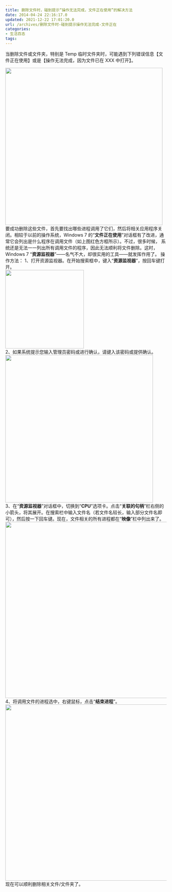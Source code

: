 ```yaml
---
title: 删除文件时，碰到提示“操作无法完成，文件正在使用”的解决方法
date: 2014-04-24 22:16:17.0
updated: 2021-12-22 17:01:20.0
url: /archives/删除文件时-碰到提示操作无法完成-文件正在
categories: 
- 生活百态
tags: 
---
```


当删除文件或文件夹，特别是 Temp 临时文件夹时，可能遇到下列错误信息【文件正在使用】或是【操作无法完成，因为文件已在 XXX 中打开】。
<div><img id="aimg_7053" alt="" src="http://lenovobbs.lenovo.com.cn/data/attachment/forum/201404/18/094333keqmmt696nottops.png" width="491" /></div>
要成功删除这些文件，首先要找出哪些进程调用了它们，然后将相关应用程序关闭。相较于以前的操作系统，Windows 7 的“<strong>文件正在使用</strong>”对话框有了改进，通常它会列出是什么程序在调用文件（如上图红色方框所示）。不过，很多时候， 系统还是无法一一列出所有调用文件的程序，因此无法顺利将文件删除。这时，Windows 7 “<strong>资源监视器</strong>”——名气不大，却很实用的工具——就发挥作用了。
操作方法：
1、打开资源监视器。在开始搜索框中，键入“<strong>资源监视器</strong>”，按回车键打开。
<div><img id="aimg_7048" alt="" src="http://lenovobbs.lenovo.com.cn/data/attachment/forum/201404/18/094332l0rmtrmjxtmjag2m.png" width="245" /></div>
2、如果系统提示您输入管理员密码或进行确认，请键入该密码或提供确认。
<div><img id="aimg_7049" alt="" src="http://lenovobbs.lenovo.com.cn/data/attachment/forum/201404/18/094332qq1whq558dzm4rr0.png" width="461" /></div>
3、在“<strong>资源监视器</strong>”对话框中，切换到“<strong>CPU</strong>”选项卡。点击“<strong>关联的句柄</strong>”栏右侧的小箭头，将其展开。在搜索栏中输入文件名（若文件名较长，输入部分文件名即可），然后按一下回车键。现在，文件相关的所有进程都在“<strong>映像</strong>”栏中列出来了。
<div><img id="aimg_7050" alt="" src="http://lenovobbs.lenovo.com.cn/data/attachment/forum/201404/18/094333ggk6bogf9gggoffb.png" width="550" /></div>
4、将调用文件的进程选中，右键鼠标，点击“<strong>结束进程</strong>”。
<div><img id="aimg_7051" alt="" src="http://lenovobbs.lenovo.com.cn/data/attachment/forum/201404/18/094333dbpaakoabppb45gb.png" width="550" /></div>
现在可以顺利删除相关文件/文件夹了。